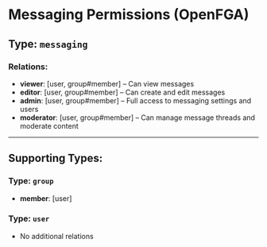 # Messaging Permissions (OpenFGA)

## Type: `messaging`

### Relations:
- **viewer**: [user, group#member] – Can view messages
- **editor**: [user, group#member] – Can create and edit messages
- **admin**: [user, group#member] – Full access to messaging settings and users
- **moderator**: [user, group#member] – Can manage message threads and moderate content

---

## Supporting Types:

### Type: `group`
- **member**: [user]

### Type: `user`
- No additional relations
